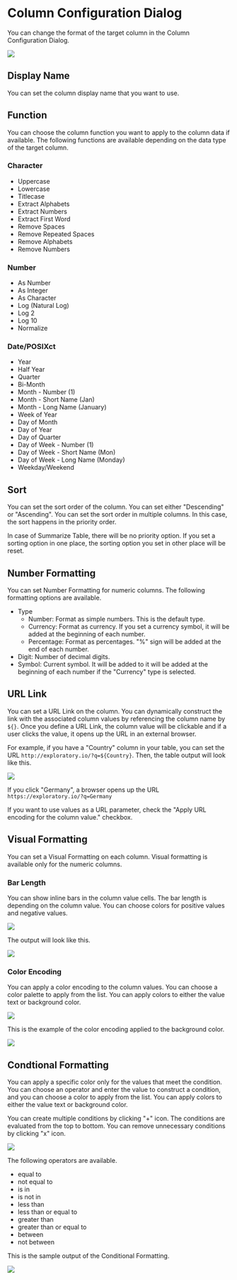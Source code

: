 # Column Configuration Dialog 

You can change the format of the target column in the Column Configuration Dialog. 

![](images/cconf8.png)



## Display Name 

You can set the column display name that you want to use. 

## Function 

You can choose the column function you want to apply to the column data if available. The following functions are available depending on the data type of the target column. 

### Character 

* Uppercase
* Lowercase
* Titlecase
* Extract Alphabets
* Extract Numbers
* Extract First Word
* Remove Spaces
* Remove Repeated Spaces
* Remove Alphabets
* Remove Numbers


### Number 

* As Number 
* As Integer 
* As Character 
* Log (Natural Log)
* Log 2
* Log 10 
* Normalize 

### Date/POSIXct 
* Year
* Half Year
* Quarter
* Bi-Month
* Month - Number (1)
* Month - Short Name (Jan)
* Month - Long Name (January)
* Week of Year
* Day of Month
* Day of Year
* Day of Quarter
* Day of Week - Number (1)
* Day of Week - Short Name (Mon)
* Day of Week - Long Name (Monday)
* Weekday/Weekend


## Sort 

You can set the sort order of the column. You can set either "Descending" or "Ascending". You can set the sort order in multiple columns. In this case, the sort happens in the priority order. 

In case of Summarize Table, there will be no priority option. If you set a sorting option in one place, the sorting option you set in other place will be reset. 

## Number Formatting

You can set Number Formatting for numeric columns. The following formatting options are available. 

* Type
  * Number: Format as simple numbers. This is the default type.
  * Currency: Format as currency. If you set a currency symbol, it will be added at the beginning of each number. 
  * Percentage: Format as percentages. "%" sign will be added at the end of each number. 
* Digit: Number of decimal digits.
* Symbol: Current symbol. It will be added to it will be added at the beginning of each number if the "Currency" type is selected. 


## URL Link

You can set a URL Link on the column. You can dynamically construct the link with the associated column values by referencing the column name by `${}`. Once you define a URL Link, the column value will be clickable and if a user clicks the value, it opens up the URL in an external browser. 

For example, if you have a "Country" column in your table, you can set the URL `http://exploratory.io/?q=${Country}`. Then, the table output will look like this.

![](images/cconf14.png)


If you click "Germany", a browser opens up the URL `https://exploratory.io/?q=Germany`


If you want to use values as a URL parameter, check the "Apply URL encoding for the column value." checkbox.




## Visual Formatting 

You can set a Visual Formatting on each column. Visual formatting is available only for the numeric columns. 

### Bar Length 

You can show inline bars in the column value cells. The bar length is depending on the column value. You can choose colors for positive values and negative values.  

![](images/cconf8.png)

The output will look like this. 

![](images/cconf11.png)


### Color Encoding 

You can apply a color encoding to the column values. You can choose a color palette to apply from the list. You can apply colors to either the value text or background color. 


![](images/cconf9.png)

This is the example of the color encoding applied to the background color. 


![](images/cconf12.png)

## Condtional Formatting 

You can apply a specific color only for the values that meet the condition. You can choose an operator and enter the value to construct a condition, and you can choose a color to apply from the list. You can apply colors to either the value text or background color. 

You can create multiple conditions by clicking "+" icon. The conditions are evaluated from the top to bottom. You can remove unnecessary conditions by clicking "x" icon.


![](images/cconf10.png)

The following operators are available. 

* equal to
* not equal to
* is in
* is not in
* less than
* less than or equal to
* greater than
* greater than or equal to
* between
* not between



This is the sample output of the Conditional Formatting. 

![](images/cconf13.png)

